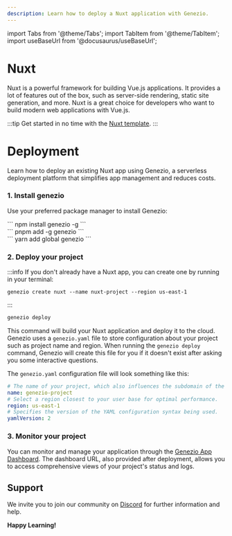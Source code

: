 ```yaml
---
description: Learn how to deploy a Nuxt application with Genezio.
---
```


import Tabs from '@theme/Tabs';
import TabItem from '@theme/TabItem';
import useBaseUrl from '@docusaurus/useBaseUrl';

# Nuxt

<head>
    <title>Nuxt | Genezio Documentation</title>
</head>

Nuxt is a powerful framework for building Vue.js applications. It provides a lot of features out of the box, such as server-side rendering, static site generation, and more. Nuxt is a great choice for developers who want to build modern web applications with Vue.js.

:::tip
Get started in no time with the [Nuxt template](https://app.genez.io/start/deploy?repository=https://github.com/Genez-io/nuxt-getting-started).
:::

# Deployment

Learn how to deploy an existing Nuxt app using Genezio, a serverless deployment platform that simplifies app management and reduces costs.

### 1. Install genezio

Use your preferred package manager to install Genezio:

<Tabs>
  <TabItem className="tab-item" value="npm" label="npm">
<div id="step1-install-npm">
  ```
  npm install genezio -g
  ```
  </div>
  </TabItem>
  <TabItem className="tab-item" value="pnpm" label="pnpm">
  <div id="step1-install-pnpm">
  ```
  pnpm add -g genezio
  ```
  </div>
  </TabItem>
  <TabItem  className="tab-item" value="yarn" label="yarn">
  <div id="step1-install-yarn">
  ```
  yarn add global genezio
  ```
  </div>
  </TabItem>
</Tabs>

### 2. Deploy your project

:::info
If you don't already have a Nuxt app, you can create one by running in your terminal:
```
genezio create nuxt --name nuxt-project --region us-east-1
```
:::

```bash
genezio deploy
```

This command will build your Nuxt application and deploy it to the cloud. Genezio uses a `genezio.yaml` file to store configuration about your project such as project name and region. When running the `genezio deploy` command, Genezio will create this file for you if it doesn't exist after asking you some interactive questions.

The `genezio.yaml` configuration file will look something like this:

```yaml
# The name of your project, which also influences the subdomain of the project.
name: genezio-project
# Select a region closest to your user base for optimal performance.
region: us-east-1
# Specifies the version of the YAML configuration syntax being used.
yamlVersion: 2
```

### 3. Monitor your project

You can monitor and manage your application through the [Genezio App Dashboard](https://app.genez.io/dashboard). The dashboard URL, also provided after deployment, allows you to access comprehensive views of your project's status and logs.

## Support <a href="#support" id="support"></a>

We invite you to join our community on [Discord](https://discord.gg/uc9H5YKjXv) for further information and help.

**Happy Learning!**
